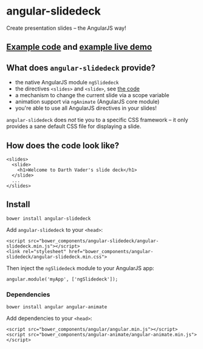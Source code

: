 # angular-slidedeck
Create presentation slides – the AngularJS way!

## [Example code](https://github.com/paperhive/angular-slidedeck-example) and [example live demo](https://paperhive.github.io/angular-slidedeck-example/)

## What does `angular-slidedeck` provide?
 * the native AngularJS module `ngSlidedeck`
 * the directives `<slides>` and `<slide>`, see [the code](#how-does-the-code-look-like)
 * a mechanism to change the current slide via a scope variable
 * animation support via `ngAnimate` (AngularJS core module)
 * you're able to use all AngularJS directives in your slides!

`angular-slidedeck` does *not* tie you to a specific CSS framework – it only provides a sane default CSS file for displaying a slide.

## How does the code look like?
```
<slides>
  <slide>
    <h1>Welcome to Darth Vader's slide deck</h1>
  </slide>
  ...
</slides>
```

## Install
```
bower install angular-slidedeck
```
Add `angular-slidedeck` to your `<head>`:
```
<script src="bower_components/angular-slidedeck/angular-slidedeck.min.js"></script>
<link rel="stylesheet" href="bower_components/angular-slidedeck/angular-slidedeck.min.css">
```
Then inject the `ngSlidedeck` module to your AngularJS app:
```
angular.module('myApp', ['ngSlidedeck']);
```
### Dependencies
```
bower install angular angular-animate
```
Add dependencies to your `<head>`:
```
<script src="bower_components/angular/angular.min.js"></script>
<script src="bower_components/angular-animate/angular-animate.min.js"></script>
```
